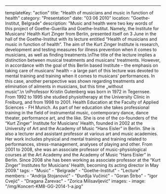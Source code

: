 ---
  templateKey: "action"
  title: "Health of musicians and music in function of health"
  category: "Presentation"
  date: "03 06 2010"
  location: "Goethe-Institut, Belgrade"
  description: "Music and health were two key words of this project of Goethe-Guerilla and Goethe-Institut. Namely, the Institute for Musicans’ Health Kurt Zinger from Berlin, presented itself on 3 June in the hall of the Goethe-Institut with its lecture entitled “Health of musicians and music in function of health“. The aim of the Kurt Zinger Institute is research, development and testing measures for illness prevention when it comes to musicians, as well as finding treatments.\nThe title of the lecture implies a distinction between musical treatments and musicans’ treatments. However, in accordance with the goal of this Berlin based Institute – the emphasis on taking care of musicans’ health – a large part of this lecture was devoted to mental training and training when it comes to musicans’ performances. In this case, another perspective was shown regarding treatments and elimination of ailments in musicians, but this time „without music“.\n \nProfessor Kristin Gutenberg was born in 1972 in Tegernsee. From 1992 to 1995 she studied physiotherapy at the University Clinic in Freiburg, and from 1998 to 2001. Health Education at the Faculty of Applied Sciences - FH Munich. As part of her education she takes professional training in the field of instrumental music, contemporary dance, dance theater, performance art, and the like. She is one of the co-founders of the “Kurt Zinger” Institute for Musicians’ Health, founded in 2002 at the University of Art and the Academy of Music “Hans Eisler” in Berlin. She is also a lecturer and assistant professor at various art and music academies. Her work includes physical and mental training and training related to performances, stress-management, analyses of playing and other. From 2001 to 2008, she was an associate professor of music-physiological courses at the Art Academy and the Academy of Music “Hans Eisler” in Berlin. Since 2008 she has been working as associate professor at the “Kurt Zinger” Institutes for Musicians’ Health, becoming its acting director in May 2009."
  tags: 
    - "Music"
    - "Belgrade"
    - "Goethe-Institut"
    - "Lecture"
  members: 
    - "Andrija Stojanović"
    - "Đurđija Vučinić"
    - "Goran Štrbo"
    - "Igor Cvejić"
    - "Dragana Žarevac"
    - "Zorica Milisavljević"
  images: 
    - 
      image: "/img/Koncert-KM8-GG-2014-1-a.jpg"
